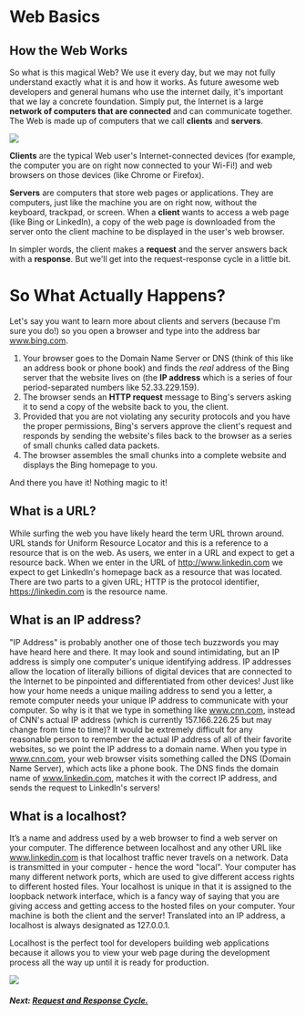 # Web Basics
## How the Web Works

So what is this magical Web? We use it every day, but we may not fully understand exactly what it is and how it works. As future awesome web developers and general humans who use the internet daily, it's important that we lay a concrete foundation. Simply put, the Internet is a large **network of computers that are connected** and can communicate together. The Web is made up of computers that we call **clients** and **servers**.

![](http://s3.amazonaws.com/General_V88/boomyeah/company_209/chapter_3935/handouts/chapter3935_7114_web.jpg)

**Clients** are the typical Web user's Internet-connected devices (for example, the computer you are on right now connected to your Wi-Fi!) and web browsers on those devices (like Chrome or Firefox). 

**Servers** are computers that store web pages or applications. They are computers, just like the machine you are on right now, without the keyboard, trackpad, or screen. When a **client** wants to access a web page (like Bing or LinkedIn), a copy of the web page is downloaded from the server onto the client machine to be displayed in the user's web browser.

In simpler words, the client makes a **request** and the server answers back with a **response**. But we'll get into the request-response cycle in a little bit.

# So What Actually Happens?

Let's say you want to learn more about clients and servers (because I'm sure you do!) so you open a browser and type into the address bar www.bing.com.

1. Your browser goes to the Domain Name Server or DNS (think of this like an address book or phone book) and finds the _real_ address of the Bing server that the website lives on (the **IP address** which is a series of four period-separated numbers like 52.33.229.159).
2. The browser sends an **HTTP request** message to Bing's servers asking it to send a copy of the website back to you, the client.
3. Provided that you are not violating any security protocols and you have the proper permissions, Bing's servers approve the client's request and responds by sending the website's files back to the browser as a series of small chunks called data packets.
4. The browser assembles the small chunks into a complete website and displays the Bing homepage to you.

And there you have it! Nothing magic to it!

## What is a URL?
While surfing the web you have likely heard the term URL thrown around. URL stands for Uniform Resource Locator and this is a reference to a resource that is on the web. As users, we enter in a URL and expect to get a resource back. When we enter in the URL of http://www.linkedin.com we expect to get LinkedIn's homepage back as a resource that was located. There are two parts to a given URL; HTTP is the protocol identifier, https://linkedin.com is the resource name. 

## What is an IP address?
"IP Address" is probably another one of those tech buzzwords you may have heard here and there. It may look and sound intimidating, but an IP address is simply one computer's unique identifying address.  IP addresses allow the location of literally billions of digital devices that are connected to the Internet to be pinpointed and differentiated from other devices! Just like how your home needs a unique mailing address to send you a letter, a remote computer needs your unique IP address to communicate with your computer. So why is it that we type in something like www.cnn.com, instead of CNN's actual IP address (which is currently 157.166.226.25 but may change from time to time)? It would be extremely difficult for any reasonable person to remember the actual IP address of all of their favorite websites, so we point the IP address to a domain name. When you type in www.cnn.com, your web browser visits something called the DNS (Domain Name Server), which acts like a phone book. The DNS finds the domain name of www.linkedin.com, matches it with the correct IP address, and sends the request to LinkedIn's servers!

## What is a localhost?
It’s a name and address used by a web browser to find a web server on your computer. The difference between localhost and any other URL like www.linkedin.com is that localhost traffic never travels on a network. Data is transmitted in your computer - hence the word "local". Your computer has many different network ports, which are used to give different access rights to different hosted files. Your localhost is unique in that it is assigned to the loopback network interface, which is a fancy way of saying that you are giving access and getting access to the hosted files on your computer. Your machine is both the client and the server! Translated into an IP address, a localhost is always designated as 127.0.0.1.

Localhost is the perfect tool for developers building web applications because it allows you to view your web page during the development process all the way up until it is ready for production.

![](http://s3.amazonaws.com/General_V88/boomyeah/company_209/chapter_3935/handouts/chapter3935_7126_localhost.jpg)

##### Next: [Request and Response Cycle.](./req_resp.md)